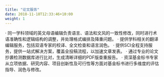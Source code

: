 ```yaml
---
title: "论文服务"
date: 2018-11-18T12:33:46+10:00
weight: 1
---
```


· 同一学科领域的英文母语编辑负责语言、语法和文风的一致性修改，同时进行术语准确性和逻辑结构的调整，并处理格式编排及降重问题。
· 提供学科相关的翻译编辑服务，包括双语专家的校译、全文检查和语言润色。
· 提供SCI全程支持服务，提供一站式解决方案，覆盖全投稿流程，以加速文章发表。
· 通过专业的论文抄袭检测数据库进行比对，生成清晰详细的PDF版查重报告。
· 资深基金标书专家从立项依据、研究内容、项目创新性及可行性等方面对基金标书进行多维度的评估指导、润色与修改。
